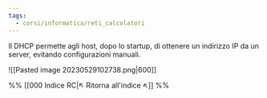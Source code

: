 ```yaml
---
tags:
  - corsi/informatica/reti_calcolatori
---
```

Il DHCP permette agli host, dopo lo startup, di ottenere un indirizzo IP da un server, evitando configurazioni manuali.

![[Pasted image 20230529102738.png|600]]



%%
[[000 Indice RC|↖ Ritorna all'indice ↖]]
%%
